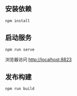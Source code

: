 ## 安装依赖

```bash
npm install
```

## 启动服务

```bash
npm run serve
```

浏览器访问 [http://localhost:8823](http://localhost:8823)

## 发布构建

```bash
npm run build
```
